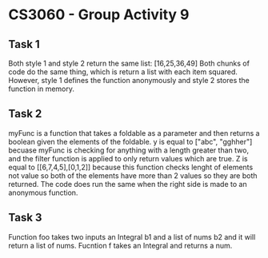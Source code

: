 # CS3060 - Group Activity 9

## Task 1
Both style 1 and style 2 return the same list: [16,25,36,49]
Both chunks of code do the same thing, which is return a list
with each item squared. However, style 1 defines the function
anonymously and style 2 stores the function in memory.


## Task 2

myFunc is a function that takes a foldable as a parameter and
then returns a boolean given the elements of the foldable. y
is equal to ["abc", "gghher"] becuase myFunc is checking for
anything with a length greater than two, and the filter function
is applied to only return values which are true. Z is equal to
[[6,7,4,5],[0,1,2]] because this function checks lenght of elements
not value so both of the elements have more than 2 values so they
are both returned. The code does run the same when the right side
is made to an anonymous function.

## Task 3

Function foo takes two inputs an Integral b1 and a list of nums b2
and it will return a list of nums. Fucntion f takes an Integral and
returns a num. 
